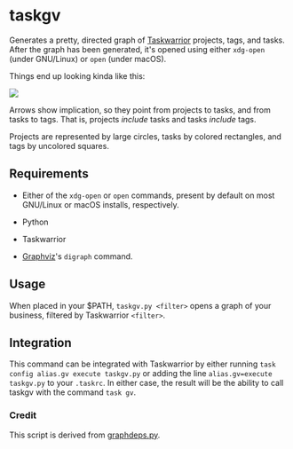 # taskgv
Generates a pretty, directed graph of [Taskwarrior](http://taskwarrior.org) projects, tags, and tasks.  After the graph has been generated, it's opened using either `xdg-open` (under GNU/Linux) or `open` (under macOS).

Things end up looking kinda like this:

![](exgraph.png)

Arrows show implication, so they point from projects to tasks, and from tasks to tags. That is, projects _include_ tasks and tasks _include_ tags.

Projects are represented by large circles, tasks by colored rectangles, and tags by uncolored squares.

## Requirements

* Either of the `xdg-open` or `open` commands, present by default on most GNU/Linux or macOS installs, respectively.

* Python

* Taskwarrior

* [Graphviz](http://www.graphviz.org/)'s `digraph` command.

## Usage

When placed in your $PATH, `taskgv.py <filter>` opens a graph of your business, filtered by Taskwarrior `<filter>`.

## Integration

This command can be integrated with Taskwarrior by either running `task config alias.gv execute taskgv.py` or adding the line `alias.gv=execute taskgv.py` to your `.taskrc`.
In either case, the result will be the ability to call taskgv with the command `task gv`.

### Credit

This script is derived from [graphdeps.py](http://taskwarrior.org/projects/taskwarrior/wiki/ExternalScripts#graphdepspy).
